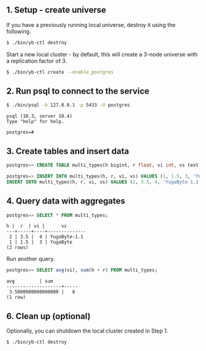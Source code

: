 ## 1. Setup - create universe

If you have a previously running local universe, destroy it using the following.

```sh
$ ./bin/yb-ctl destroy
```

Start a new local cluster - by default, this will create a 3-node universe with a replication factor of 3. 

```sh
$ ./bin/yb-ctl create --enable_postgres
```

## 2. Run psql to connect to the service

```sh
$ ./bin/psql -h 127.0.0.1 -p 5433 -U postgres
```

```
psql (10.3, server 10.4)
Type "help" for help.

postgres=#
```

## 3. Create tables and insert data

```sql
postgres=> CREATE TABLE multi_types(h bigint, r float, vi int, vs text, PRIMARY KEY (h, r));
```

```sql
postgres=> INSERT INTO multi_types(h, r, vi, vs) VALUES (1, 1.5, 3, 'YugaByte');
INSERT INTO multi_types(h, r, vi, vs) VALUES (2, 3.5, 4, 'YugaByte-1.1');
```

## 4. Query data with aggregates

```sql
postgres=> SELECT * FROM multi_types;
```

```
h |  r  | vi |      vs      
---+-----+----+--------------
 2 | 3.5 |  4 | YugaByte-1.1
 1 | 1.5 |  3 | YugaByte
(2 rows)
```
Run another query.

```sql
postgres=> SELECT avg(vi), sum(h + r) FROM multi_types;
```

```
avg         | sum 
--------------------+-----
 3.5000000000000000 |   8
(1 row)
```

## 6. Clean up (optional)

Optionally, you can shutdown the local cluster created in Step 1.

```sh
$ ./bin/yb-ctl destroy
```
